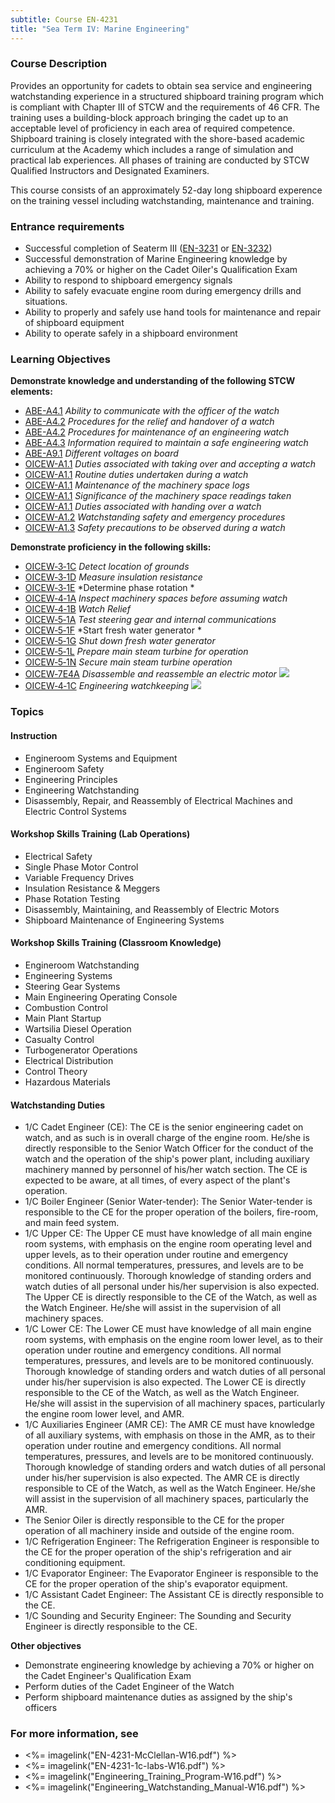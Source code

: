 ```yaml
---
subtitle: Course EN-4231
title: "Sea Term IV: Marine Engineering"
---
```


### Course Description

Provides an opportunity for cadets to obtain sea service and engineering watchstanding experience in a structured shipboard training program which is compliant with Chapter III of STCW and the requirements of 46 CFR. The training uses a building-block approach bringing the cadet up to an acceptable level of proficiency in each area of required competence. Shipboard training is closely integrated with the shore-based academic curriculum at the Academy which includes a range of simulation and practical lab experiences. All phases of training are conducted by STCW Qualified Instructors and Designated Examiners.

This course consists of an approximately 52-day long shipboard experence on the training vessel including watchstanding, maintenance and training.

### Entrance requirements

*  Successful completion of Seaterm III ([EN-3231](EN-3231.html) or [EN-3232](EN-3232.html))
*  Successful demonstration of Marine Engineering knowledge by achieving a 70% or higher on the Cadet Oiler's Qualification Exam
*  Ability to respond to shipboard emergency signals
*  Ability to safely evacuate engine room during emergency drills and situations.
*  Ability to properly and safely use hand tools for maintenance and repair of shipboard equipment
*  Ability to operate safely in a shipboard environment

### Learning Objectives

**Demonstrate knowledge and understanding of the following STCW elements:**

* [ABE-A4.1]({{site.baseurl}}/tables/35.html#ABE-A4.1) *Ability to communicate with the officer of the watch*
* [ABE-A4.2]({{site.baseurl}}/tables/35.html#ABE-A4.2) *Procedures for the relief and handover of a watch*
* [ABE-A4.2]({{site.baseurl}}/tables/35.html#ABE-A4.2) *Procedures for maintenance of an engineering watch*
* [ABE-A4.3]({{site.baseurl}}/tables/35.html#ABE-A4.3) *Information required to maintain a safe engineering watch*
* [ABE-A9.1]({{site.baseurl}}/tables/35.html#ABE-A9.1) *Different voltages on board*
* [OICEW-A1.1]({{site.baseurl}}/tables/31.html#OICEW-A1.1) *Duties associated with taking over and accepting a watch*
* [OICEW-A1.1]({{site.baseurl}}/tables/31.html#OICEW-A1.1) *Routine duties undertaken during a watch*
* [OICEW-A1.1]({{site.baseurl}}/tables/31.html#OICEW-A1.1) *Maintenance of the machinery space logs*
* [OICEW-A1.1]({{site.baseurl}}/tables/31.html#OICEW-A1.1) *Significance of the machinery space readings taken*
* [OICEW-A1.1]({{site.baseurl}}/tables/31.html#OICEW-A1.1) *Duties associated with handing over a watch*
* [OICEW-A1.2]({{site.baseurl}}/tables/31.html#OICEW-A1.2) *Watchstanding safety and emergency procedures*
* [OICEW-A1.3]({{site.baseurl}}/tables/31.html#OICEW-A1.3) *Safety precautions to be observed during a watch*

**Demonstrate proficiency in the following skills:**

* [OICEW‑3‑1C]( {{site.baseurl}}/assessments/Engine/OICEW-3-1C) *Detect location of grounds*
* [OICEW‑3‑1D]( {{site.baseurl}}/assessments/Engine/OICEW-3-1D) *Measure insulation resistance*
* [OICEW‑3‑1E]( {{site.baseurl}}/assessments/Engine/OICEW-3-1E) *Determine phase rotation	*
* [OICEW‑4‑1A]( {{site.baseurl}}/assessments/Engine/OICEW-4-1A) *Inspect machinery spaces before assuming watch*
* [OICEW‑4‑1B]( {{site.baseurl}}/assessments/Engine/OICEW-4-1B) *Watch Relief*
* [OICEW‑5‑1A]( {{site.baseurl}}/assessments/Engine/OICEW-5-1A) *Test steering gear and internal communications*
* [OICEW‑5‑1F]( {{site.baseurl}}/assessments/Engine/OICEW-5-1F) *Start fresh water generator *
* [OICEW‑5‑1G]( {{site.baseurl}}/assessments/Engine/OICEW-5-1G) *Shut down fresh water generator*
* [OICEW‑5‑1L]( {{site.baseurl}}/assessments/Engine/OICEW-5-1L) *Prepare main steam turbine for operation*
* [OICEW‑5‑1N]( {{site.baseurl}}/assessments/Engine/OICEW-5-1N) *Secure main steam turbine operation*
* [OICEW‑7E4A]( {{site.baseurl}}/assessments/Engine/OICEW-7E4A) *Disassemble and reassemble an electric motor* ![]({{site.baseurl}}/assets/images/new.jpg)
* [OICEW‑4‑1C]( {{site.baseurl}}/assessments/Engine/OICEW-4-1C) *Engineering watchkeeping* ![]({{site.baseurl}}/assets/images/new.jpg)


### Topics
 
#### Instruction

*  Engineroom Systems and Equipment
*  Engineroom Safety
*  Engineering Principles
*  Engineering Watchstanding
*  Disassembly, Repair, and Reassembly of Electrical Machines and Electric Control Systems
 
#### Workshop Skills Training (Lab Operations)

*  Electrical Safety
*  Single Phase Motor Control
*  Variable Frequency Drives
*  Insulation Resistance & Meggers  
*  Phase Rotation Testing
*  Disassembly, Maintaining, and Reassembly of Electric Motors 
*  Shipboard Maintenance of Engineering Systems
 
#### Workshop Skills Training (Classroom Knowledge)

*  Engineroom Watchstanding
*  Engineering Systems
*  Steering Gear Systems
*  Main Engineering Operating Console
*  Combustion Control
*  Main Plant Startup
*  Wartsilia Diesel Operation
*  Casualty Control
*  Turbogenerator Operations
*  Electrical Distribution
*  Control Theory
*  Hazardous Materials
 
#### Watchstanding Duties
 
*  1/C Cadet Engineer (CE):  The CE is the senior engineering cadet on watch, and as such is in overall charge of the engine room.  He/she is directly responsible to the Senior Watch Officer for the conduct of the watch and the operation of the ship's power plant, including auxiliary machinery manned by personnel of his/her watch section. The CE is expected to be aware, at all times, of every aspect of the plant's operation.
*  1/C Boiler Engineer (Senior Water-tender): The Senior Water-tender is responsible to the CE for the proper operation of the boilers, fire-room, and main feed system.
*  1/C Upper CE:  The Upper CE must have knowledge of all main engine room systems, with emphasis on the engine room operating level and upper levels, as to their operation under routine and emergency conditions. All normal temperatures, pressures, and levels are to be monitored continuously. Thorough knowledge of standing orders and watch duties of all personal under his/her supervision is also expected. The Upper CE is directly responsible to the CE of the Watch, as well as the Watch Engineer. He/she will assist in the supervision of all machinery spaces.
*  1/C Lower CE:  The Lower CE must have knowledge of all main engine room systems, with emphasis on the engine room lower level, as to their operation under routine and emergency conditions. All normal temperatures, pressures, and levels are to be monitored continuously. Thorough knowledge of standing orders and watch duties of all personal under his/her supervision is also expected. The Lower CE is directly responsible to the CE of the Watch, as well as the Watch Engineer. He/she will assist in the supervision of all machinery spaces, particularly the engine room lower level, and AMR.
*  1/C Auxiliaries Engineer (AMR CE): The AMR CE must have knowledge of all auxiliary systems, with emphasis on those in the AMR, as to their operation under routine and emergency conditions. All normal temperatures, pressures, and levels are to be monitored continuously. Thorough knowledge of standing orders and watch duties of all personal under his/her supervision is also expected. The AMR CE is directly responsible to CE of the Watch, as well as the Watch Engineer. He/she will assist in the supervision of all machinery spaces, particularly the AMR.
*   The Senior Oiler is directly responsible to the CE for the proper operation of all machinery inside and outside of the engine room.
*  1/C Refrigeration Engineer: The Refrigeration Engineer is responsible to the CE for the proper operation of the ship's refrigeration and air conditioning equipment.
*  1/C Evaporator Engineer: The Evaporator Engineer is responsible to the CE for the proper operation of the ship's evaporator equipment.
*  1/C Assistant Cadet Engineer: The Assistant CE is directly responsible to the CE.
*  1/C Sounding and Security Engineer: The Sounding and Security Engineer is directly responsible to the CE.


**Other objectives**


* Demonstrate engineering knowledge by achieving a 70% or higher on the Cadet Engineer's Qualification Exam
* Perform duties of the Cadet Engineer of the Watch
* Perform shipboard maintenance duties as assigned by the ship's officers


### For more information, see 

* <%= imagelink("EN-4231-McClellan-W16.pdf") %> 
* <%= imagelink("EN-4231-1c-labs-W16.pdf") %> 
* <%= imagelink("Engineering_Training_Program-W16.pdf") %> 
* <%= imagelink("Engineering_Watchstanding_Manual-W16.pdf") %> 



